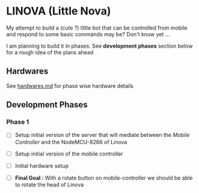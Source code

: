 # LINOVA (Little Nova)
My attempt to build a (cute ?) little bot that can be controlled from mobile and respond to some basic commands may be? Don't know yet ...

I am planning to build it in phases. See **development phases** section below for a rough idea of the plans ahead

## Hardwares
See 
[hardwares.md](https://github.com/codotronix/linova/blob/master/hardwares.md) 
for phase wise hardware details

## Development Phases

### Phase 1

- [ ] Setup initial version of the server that will mediate between the *Mobile Controller* and the NodeMCU-8266 of Linova

- [ ] Setup initial version of the mobile controller

- [ ] Initial hardware setup

- [ ] **Final Goal :** With a rotate button on mobile-controller we should be able to rotate the head of Linova

